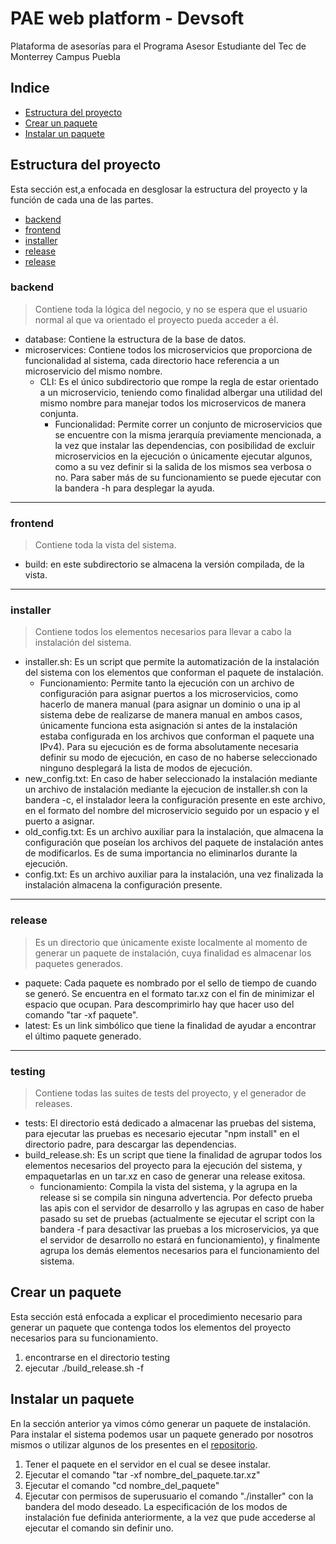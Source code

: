# PAE web platform - Devsoft
Plataforma de asesorías para el Programa Asesor Estudiante del Tec de Monterrey Campus Puebla

## Indice
- [Estructura del proyecto](#estructura-del-proyecto)
- [Crear un paquete](#crear-un-paquete)
- [Instalar un paquete](#instalar-un-paquete)

## Estructura del proyecto
Esta sección est,a enfocada en desglosar la estructura del proyecto y la función de cada una de las partes.

- [backend](#backend)
- [frontend](#frontend)
- [installer](#installer)
- [release](#release)
- [release](#release)

### backend
> Contiene toda la lógica del negocio, y no se espera que el usuario normal al que va orientado el proyecto pueda acceder a él.
    
- database: Contiene la estructura de la base de datos.
- microservices: Contiene todos los microservicios que proporciona de funcionalidad al sistema, cada directorio hace referencia a un microservicio del mismo nombre.
    - CLI: Es el único subdirectorio que rompe la regla de estar orientado a un microservicio, teniendo como finalidad albergar una utilidad del mismo nombre para manejar todos los microservicos de manera conjunta.
        - Funcionalidad: Permite correr un conjunto de microservicios que se encuentre con la misma jerarquía previamente mencionada, a la vez que instalar las dependencias, con posibilidad de excluir microservicios en la ejecución o únicamente ejecutar algunos, como a su vez definir si la salida de los mismos sea verbosa o no. Para saber más de su funcionamiento se puede ejecutar con la bandera -h para desplegar la ayuda.

---

### frontend
> Contiene toda la vista del sistema.

- build: en este subdirectorio se almacena la versión compilada, de la vista.

---

### installer 
> Contiene todos los elementos necesarios para llevar a cabo la instalación del sistema.

- installer.sh: Es un script que permite la automatización de la instalación del sistema con los elementos que conforman el paquete de instalación.
    - Funcionamiento: Permite tanto la ejecución con un archivo de configuración para asignar puertos a los microservicios, como hacerlo de manera manual (para asignar un dominio o una ip al sistema debe de realizarse de manera manual en ambos casos, únicamente funciona esta asignación  si antes de la instalación estaba configurada en los archivos que conforman el paquete una IPv4). Para su ejecución es de forma absolutamente necesaria definir su modo de ejecución, en caso de no haberse seleccionado ninguno desplegará la lista de modos de ejecución.
- new_config.txt: En caso de haber seleccionado la instalación mediante un archivo de instalación mediante la ejecucion de installer.sh con la bandera -c, el instalador leera la configuración presente en este archivo, en el formato del nombre del microservicio seguido por un espacio y el puerto a asignar.
- old_config.txt: Es un archivo auxiliar para la instalación, que almacena la configuración que poseían los archivos del paquete de instalación antes de modificarlos. Es de suma importancia no eliminarlos durante la ejecución.
- config.txt: Es un archivo auxiliar para la instalación, una vez finalizada la instalación almacena la configuración presente.

---

### release
> Es un directorio que únicamente existe localmente al momento de generar un paquete de instalación, cuya finalidad es almacenar los paquetes generados.

- paquete: Cada paquete es nombrado por el sello de tiempo de cuando se generó. Se encuentra en el formato tar.xz con el fin de minimizar el espacio que ocupan. Para descomprimirlo hay que hacer uso del comando "tar -xf paquete".
- latest: Es un link simbólico que tiene la finalidad de ayudar a encontrar el último paquete generado.

---

### testing
> Contiene todas las suites de tests del proyecto, y el generador de releases.

- tests: El directorio está dedicado a almacenar las pruebas del sistema, para ejecutar las pruebas es necesario ejecutar "npm install" en el directorio padre, para descargar las dependencias.
- build_release.sh: Es un script que tiene la finalidad de agrupar todos los elementos necesarios del proyecto para la ejecución del sistema, y empaquetarlas en un tar.xz en caso de generar una release exitosa.
    - funcionamiento: Compila la vista del sistema, y la agrupa en la release si se compila sin ninguna advertencia. Por defecto prueba las apis con el servidor de desarrollo y las agrupas en caso de haber pasado su set de pruebas (actualmente se ejecutar el script con la bandera -f para desactivar las pruebas a los microservicios, ya que el servidor de desarrollo no estará en funcionamiento), y finalmente agrupa los demás elementos necesarios para el funcionamiento del sistema.

## Crear un paquete
Esta sección está enfocada a explicar el procedimiento necesario para generar un paquete que contenga todos los elementos del proyecto necesarios para su funcionamiento.

1. encontrarse en el directorio testing
2. ejecutar ./build_release.sh -f

## Instalar un paquete
En la sección anterior ya vimos cómo generar un paquete de instalación. Para instalar el sistema podemos usar un paquete generado por nosotros mismos o utilizar algunos de los presentes en el [repositorio](https://github.com/Daniel-dadu/PAE_web_platform/releases/).

1. Tener el paquete en el servidor en el cual se desee instalar.
2. Ejecutar el comando "tar -xf nombre_del_paquete.tar.xz"
2. Ejecutar el comando "cd nombre_del_paquete"
3. Ejecutar con permisos de superusuario el comando "./installer" con la bandera del modo deseado. La especificación de los modos de instalación fue definida anteriormente, a la vez que pude accederse al ejecutar el comando sin definir uno.
